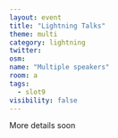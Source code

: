 ```yaml
---
layout: event
title: "Lightning Talks"
theme: multi
category: lightning
twitter:
osm:
name: "Multiple speakers"
room: a
tags:
  - slot9
visibility: false
---
```


More details soon

